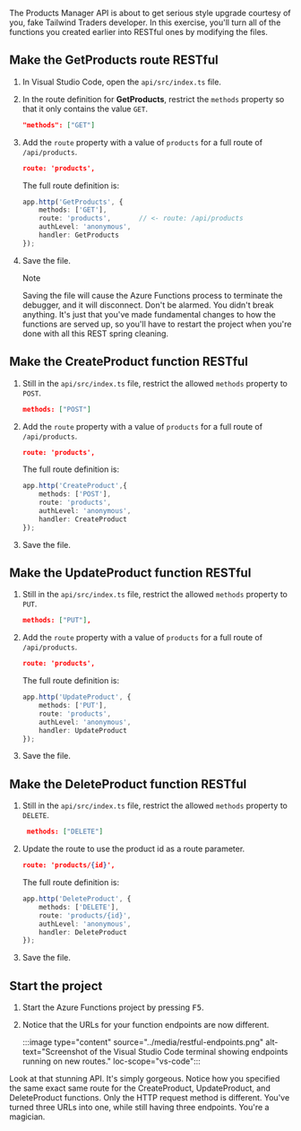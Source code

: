 The Products Manager API is about to get serious style upgrade courtesy of you, fake Tailwind Traders developer. In this exercise, you'll turn all of the functions you created earlier into RESTful ones by modifying the files.

## Make the GetProducts route RESTful

1. In Visual Studio Code, open the `api/src/index.ts` file.

1. In the route definition for **GetProducts**, restrict the `methods` property so that it only contains the value `GET`.

   ```json
   "methods": ["GET"]
   ```

1. Add the `route` property with a value of `products` for a full route of `/api/products`.


    ```json
    route: 'products',
    ```

    The full route definition is:

    ```typescript
    app.http('GetProducts', {
        methods: ['GET'],
        route: 'products',       // <- route: /api/products
        authLevel: 'anonymous',
        handler: GetProducts
    });
    ```

1. Save the file.

   > [!NOTE]
   > Saving the file will cause the Azure Functions process to terminate the debugger, and it will disconnect. Don't be alarmed. You didn't break anything. It's just that you've made fundamental changes to how the functions are served up, so you'll have to restart the project when you're done with all this REST spring cleaning.

## Make the CreateProduct function RESTful

1. Still in the `api/src/index.ts` file, restrict the allowed `methods` property to `POST`.

   ```json
   methods: ["POST"]
   ```

1. Add the `route` property with a value of `products` for a full route of `/api/products`.


    ```json
    route: 'products',
    ```

    The full route definition is:

    ```typescript
    app.http('CreateProduct',{
        methods: ['POST'],
        route: 'products',
        authLevel: 'anonymous',
        handler: CreateProduct
    });
    ```

1. Save the file.

## Make the UpdateProduct function RESTful

1. Still in the `api/src/index.ts` file, restrict the allowed `methods` property to `PUT`.

   ```json
   methods: ["PUT"],
   ```

1. Add the `route` property with a value of `products` for a full route of `/api/products`.


    ```json
    route: 'products',
    ```

    The full route definition is:

    ```typescript
    app.http('UpdateProduct', {
        methods: ['PUT'],
        route: 'products',
        authLevel: 'anonymous',
        handler: UpdateProduct
    });
    ```

1. Save the file.

## Make the DeleteProduct function RESTful

1. Still in the `api/src/index.ts` file, restrict the allowed `methods` property to `DELETE`.

   ```json
    methods: ["DELETE"]
   ```

1. Update the route to use the product id as a route parameter.


    ```json
    route: 'products/{id}',
    ```

    The full route definition is:

    ```typescript
    app.http('DeleteProduct', {
        methods: ['DELETE'],
        route: 'products/{id}',
        authLevel: 'anonymous',
        handler: DeleteProduct
    });
    ```

1. Save the file.

## Start the project

1. Start the Azure Functions project by pressing <kbd>F5</kbd>.

1. Notice that the URLs for your function endpoints are now different.

   :::image type="content" source="../media/restful-endpoints.png" alt-text="Screenshot of the Visual Studio Code terminal showing endpoints running on new routes." loc-scope="vs-code":::

Look at that stunning API. It's simply gorgeous. Notice how you specified the same exact same route for the CreateProduct, UpdateProduct, and DeleteProduct functions. Only the HTTP request method is different. You've turned three URLs into one, while still having three endpoints. You're a magician.
